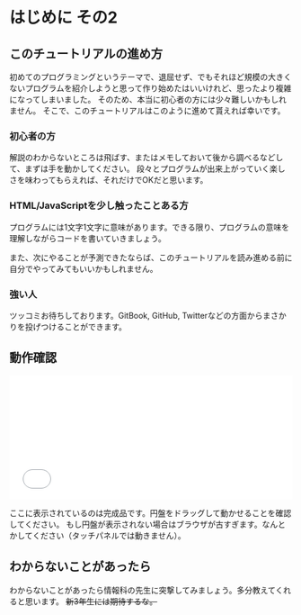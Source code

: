 # はじめに その2

## このチュートリアルの進め方
初めてのプログラミングというテーマで、退屈せず、でもそれほど規模の大きくないプログラムを紹介しようと思って作り始めたはいいけれど、思ったより複雑になってしまいました。
そのため、本当に初心者の方には少々難しいかもしれません。
そこで、このチュートリアルはこのように進めて貰えれば幸いです。

### 初心者の方
解説のわからないところは飛ばす、またはメモしておいて後から調べるなどして、まずは手を動かしてください。
段々とプログラムが出来上がっていく楽しさを味わってもらえれば、それだけでOKだと思います。

### HTML/JavaScriptを少し触ったことある方
プログラムには1文字1文字に意味があります。できる限り、プログラムの意味を理解しながらコードを書いていきましょう。

また、次にやることが予測できたならば、このチュートリアルを読み進める前に自分でやってみてもいいかもしれません。

### 強い人
ツッコミお待ちしております。GitBook, GitHub, Twitterなどの方面からまさかりを投げつけることができます。

## 動作確認
<iframe src="samples/index.html" height="220" frameborder="0" style="width:620px; max-width:100%"></iframe>

ここに表示されているのは完成品です。円盤をドラッグして動かせることを確認してください。
もし円盤が表示されない場合はブラウザが古すぎます。なんとかしてください（タッチパネルでは動きません）。

## わからないことがあったら
わからないことがあったら情報科の先生に突撃してみましょう。多分教えてくれると思います。
<s>新3年生には期待するな。</s>
